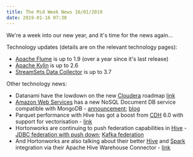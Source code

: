 ```yaml
---
title: The Mid Week News 16/01/2019
date: 2019-01-16 07:30
---
```

We're a week into our new year, and it's time for the news again...
<!--more-->

Technology updates (details are on the relevant technology pages):

* [Apache Flume](/technologies/apache-flume/) is up to 1.9 (over a year since it's last release)
* [Apache Kylin](/technologies/apache-kylin/) is up to 2.6
* [StreamSets Data Collector](/technologies/streamsets-data-collector/) is up to 3.7

Other technology news:

* Datanami have the lowdown on the new [Cloudera](/tech-vendors/cloudera/) roadmap [link](https://www.datanami.com/2019/01/10/cloudera-unveils-cdp-talks-up-enterprise-data-cloud/)
* [Amazon Web Services](/tech-vendors/amazon-web-services/) has a new NoSQL Document DB service compatible with MongoDB - [announcement](https://aws.amazon.com/about-aws/whats-new/2019/01/amazon-documentdb-with-mongodb-compatibility-generally-available/); [blog](https://aws.amazon.com/blogs/aws/new-amazon-documentdb-with-mongodb-compatibility-fast-scalable-and-highly-available/)
* Parquet performance with Hive has got a boost from [CDH](/technologies/cloudera-cdh) 6.0 with support for vectorisation - [link](https://blog.cloudera.com/blog/2018/12/faster-swarms-of-data-accelerating-hive-queries-with-parquet-vectorization/)
* Hortonworks are continuing to push federation capabilities in [Hive](/technologies/apache-hive) - [JDBC federation with push down](https://hortonworks.com/blog/query-federation-with-hive/); [Kafka federation](https://hortonworks.com/blog/introducing-hive-kafka-sql/)
* And Hortonworks are also talking about their better [Hive](/technologies/apache-hive) and [Spark](/technologies/apache-spark) integration via their Apache Hive Warehouse Connector - [link](https://hortonworks.com/blog/hive-warehouse-connector-use-cases/)